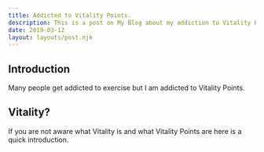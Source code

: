 ```yaml
---
title: Addicted to Vitality Points.
description: This is a post on My Blog about my addiction to Vitality Points.
date: 2019-03-12
layout: layouts/post.njk
---
```

## Introduction

Many people get addicted to exercise but I am addicted to Vitality Points.

## Vitality?

If you are not aware what Vitality is and what Vitality Points are here is a quick introduction.
